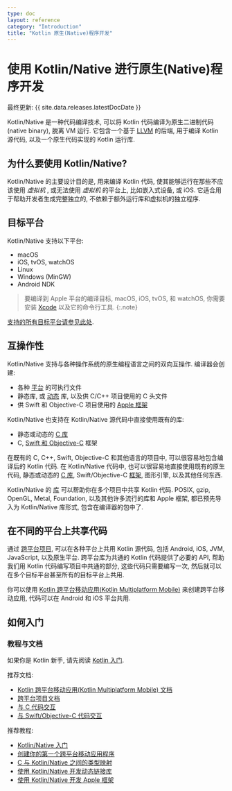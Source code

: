 ```yaml
---
type: doc
layout: reference
category: "Introduction"
title: "Kotlin 原生(Native)程序开发"
---
```


# 使用 Kotlin/Native 进行原生(Native)程序开发

最终更新: {{ site.data.releases.latestDocDate }}

Kotlin/Native 是一种代码编译技术, 可以将 Kotlin 代码编译为原生二进制代码(native binary), 脱离 VM 运行.
它包含一个基于 [LLVM](https://llvm.org/) 的后端, 用于编译 Kotlin 源代码, 以及一个原生代码实现的 Kotlin 运行库.

## 为什么要使用 Kotlin/Native?

Kotlin/Native 的主要设计目的是, 用来编译 Kotlin 代码, 使其能够运行在那些不应该使用 _虚拟机_ , 或无法使用 _虚拟机_ 的平台上, 比如嵌入式设备, 或 iOS.
它适合用于帮助开发者生成完整独立的, 不依赖于额外运行库和虚拟机的独立程序.

## 目标平台

Kotlin/Native 支持以下平台:
* macOS
* iOS, tvOS, watchOS
* Linux
* Windows (MinGW)
* Android NDK

> 要编译到 Apple 平台的编译目标, macOS, iOS, tvOS, 和 watchOS, 你需要安装 [Xcode](https://apps.apple.com/us/app/xcode/id497799835)
> 以及它的命令行工具.
{:.note}

[支持的所有目标平台请参见此处](../multiplatform/multiplatform-dsl-reference.html#targets).


## 互操作性

Kotlin/Native 支持与各种操作系统的原生编程语言之间的双向互操作.
编译器会创建:
* 各种 [平台](#target-platforms) 的可执行文件
* 静态库, 或 [动态](native-dynamic-libraries.html) 库, 以及供 C/C++ 项目使用的 C 头文件
* 供 Swift 和 Objective-C 项目使用的 [Apple 框架](apple-framework.html)

Kotlin/Native 也支持在 Kotlin/Native 源代码中直接使用既有的库:
* 静态或动态的 [C 库](native-c-interop.html)
* C, [Swift 和 Objective-C](native-objc-interop.html) 框架

在既有的 C, C++, Swift, Objective-C 和其他语言的项目中, 可以很容易地包含编译后的 Kotlin 代码.
在 Kotlin/Native 代码中, 也可以很容易地直接使用既有的原生代码,
静态或动态的 [C 库](native-c-interop.html),
Swift/Objective-C [框架](native-objc-interop.html),
图形引擎, 以及其他任何东西.

Kotlin/Native 的 [库](native-platform-libs.html) 可以帮助你在多个项目中共享 Kotlin 代码.
POSIX, gzip, OpenGL, Metal, Foundation, 以及其他许多流行的库和 Apple 框架,
都已预先导入为 Kotlin/Native 库形式, 包含在编译器的包中了.

## 在不同的平台上共享代码

通过 [跨平台项目](../multiplatform/multiplatform.html), 可以在各种平台上共用 Kotlin 源代码,
包括 Android, iOS, JVM, JavaScript, 以及原生平台.
跨平台库为共通的 Kotlin 代码提供了必要的 API, 帮助我们用 Kotlin 代码编写项目中共通的部分,
这些代码只需要编写一次, 然后就可以在多个目标平台甚至所有的目标平台上共用.

你可以使用 [Kotlin 跨平台移动应用(Kotlin Multiplatform Mobile)](https://kotlinlang.org/lp/mobile/)
来创建跨平台移动应用, 代码可以在 Android 和 iOS 平台共用.

## 如何入门

### 教程与文档

如果你是 Kotlin 新手, 请先阅读 [Kotlin 入门](../getting-started.html).

推荐文档:

* [Kotlin 跨平台移动应用(Kotlin Multiplatform Mobile) 文档](../multiplatform-mobile/multiplatform-mobile-getting-started.html)
* [跨平台项目文档](../multiplatform/multiplatform-get-started.html)
* [与 C 代码交互](native-c-interop.html)
* [与 Swift/Objective-C 代码交互](native-objc-interop.html)

推荐教程:
* [Kotlin/Native 入门](native-get-started.html)
* [创建你的第一个跨平台移动应用程序](../multiplatform-mobile/multiplatform-mobile-create-first-app.html)
* [C 与 Kotlin/Native 之间的类型映射](mapping-primitive-data-types-from-c.html)
* [使用 Kotlin/Native 开发动态链接库](native-dynamic-libraries.html)
* [使用 Kotlin/Native 开发 Apple 框架](apple-framework.html)
